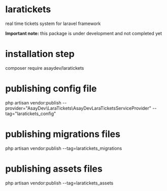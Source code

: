 # laratickets
real time tickets system for laravel framework


**Important note:** this package is under development and not completed yet

# installation step

composer require asaydev/laratickets

# publishing config file
php artisan vendor:publish --provider="AsayDev\LaraTickets\AsayDevLaraTicketsServiceProvider" --tag="laratickets_config"

# publishing migrations files

php artisan vendor:publish --tag=laratickets_migrations

# publishing assets files

php artisan vendor:publish --tag=laratickets_assets
